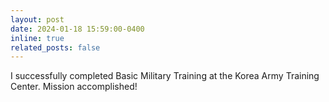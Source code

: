 ```yaml
---
layout: post
date: 2024-01-18 15:59:00-0400
inline: true
related_posts: false
---
```


I successfully completed Basic Military Training at the Korea Army Training Center. Mission accomplished!